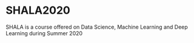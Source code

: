 # SHALA2020
SHALA is a course offered on Data Science, Machine Learning and Deep Learning during Summer 2020
